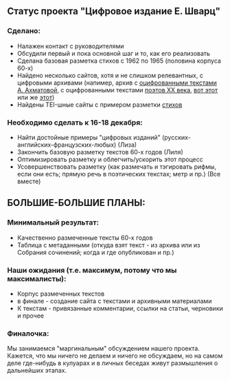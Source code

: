 ## Статус проекта "Цифровое издание Е. Шварц"
### Сделано:
* Налажен контакт с руководителями
* Обсудили первый и пока основной шаг и то, как его реализовать
* Сделана базовая разметка стихов с 1962 по 1965 (половина корпуса 60-х)
* Найдено несколько сайтов, хотя и не слишком релевантных, с цифровыми архивами (напимер, архив с [оцифрованными текстами А. Ахматовой](http://akhmatova-rgali.ru/index.php?view=varchive&l=notebooks&u=13-1-116), с оцифрованными текстами [поэтов XX века](http://sologub.literature-archive.ru/ru), [вот этот](http://ww1lit.nsms.ox.ac.uk/ww1lit/) или же [этот](https://www.poetryfoundation.org/collections/101720/world-war-i-poets))
* Найдены TEI-шные сайты с примером разметки [стихов](https://teibyexample.org/modules/TBED04v00.htm#advanced)
    
    

### Необходимо сделать к 16-18 декабря:
* Найти достойные примеры "цифровых изданий" (русских-английских-французских-любых) (Лиза)
* Закончить базовую разметку текстов 60-х годов (Лиля)
* Оптимизировать разметку и облегчить/ускорить этот процесс
* Усовершенствовать разметку (как размечать и тэгировать рифмы, если они есть; прямую речь в поэтических текстах; метр и пр.) (Все вместе)

## БОЛЬШИЕ-БОЛЬШИЕ ПЛАНЫ:
### Минимальный результат:
* Качественно размеченные тексты 60-х годов
* Таблица с метаданными (откуда взят текст - из архива или из Собрания сочинений; когда и где опубликован и пр.)

### Наши ожидания (т.е. максимум, потому что мы максималисты):
* Корпус размеченных текстов
* в финале - создание сайта с текстами и архивными материалами
* К текстам - привязанные комментарии, ссылки на статьи, черновики и прочее

### Финалочка:
Мы занимаемся "маргинальным" обсуждением нашего проекта. Кажется, что мы ничего не делаем и ничего не обсуждаем, но на самом деле где-нибудь в кулуарах и в личных беседах живут размышления о дальнейших этапах.
